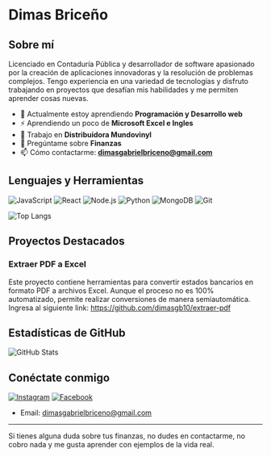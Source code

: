 # Dimas Briceño

## Sobre mí

Licenciado en Contaduría Pública y desarrollador de software apasionado por la creación de aplicaciones innovadoras y la resolución de problemas complejos. Tengo experiencia en una variedad de tecnologías y disfruto trabajando en proyectos que desafían mis habilidades y me permiten aprender cosas nuevas.

- 🌱 Actualmente estoy aprendiendo **Programación y Desarrollo web**
- ⚡ Aprendiendo un poco de **Microsoft Excel e Ingles**
- 💼 Trabajo en **Distribuidora Mundovinyl**
- 💬 Pregúntame sobre **Finanzas**
- 📫 Cómo contactarme: **dimasgabrielbriceno@gmail.com**

## Lenguajes y Herramientas

![JavaScript](https://img.shields.io/badge/-JavaScript-F7DF1E?style=flat-square&logo=javascript&logoColor=black)
![React](https://img.shields.io/badge/-React-61DAFB?style=flat-square&logo=react&logoColor=black)
![Node.js](https://img.shields.io/badge/-Node.js-339933?style=flat-square&logo=node.js&logoColor=white)
![Python](https://img.shields.io/badge/-Python-3776AB?style=flat-square&logo=python&logoColor=white)
![MongoDB](https://img.shields.io/badge/-MongoDB-47A248?style=flat-square&logo=mongodb&logoColor=white)
![Git](https://img.shields.io/badge/-Git-F05032?style=flat-square&logo=git&logoColor=white)

![Top Langs](https://github-readme-stats.vercel.app/api/top-langs/?username=dimasgb10&layout=compact&theme=radical)


## Proyectos Destacados

### Extraer PDF a Excel

Este proyecto contiene herramientas para convertir estados bancarios en formato PDF a archivos Excel. Aunque el proceso no es 100% automatizado, permite realizar conversiones de manera semiautomática.
Ingresa al siguiente link: https://github.com/dimasgb10/extraer-pdf


## Estadísticas de GitHub

![GitHub Stats](https://github-readme-stats.vercel.app/api?username=dimasgb10&show_icons=true&theme=radical)


## Conéctate conmigo

[![Instagram](https://img.shields.io/badge/Instagram-@dimasgb10-E1306C?style=flat&logo=instagram&logoColor=white)](https://www.instagram.com/dimasgb10/)
[![Facebook](https://img.shields.io/badge/Facebook-@dimasgb10-1877F2?style=flat&logo=facebook&logoColor=white)](https://www.facebook.com/dimasgb10/)

- Email: dimasgabrielbriceno@gmail.com

---

Si tienes alguna duda sobre tus finanzas, no dudes en contactarme, no cobro nada y me gusta aprender con ejemplos de la vida real.
